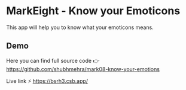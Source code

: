 
# MarkEight - Know your Emoticons

This app will help you to know what your emoticons means.



## Demo

Here you can find full source code 👉 https://github.com/shubhmehra/mark08-know-your-emotions

Live link ⚡ https://bsrh3.csb.app/

  
